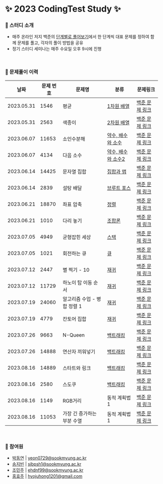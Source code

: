 # ✨ 2023 CodingTest Study ✨

### 📌 스터디 소개
* 매주 온라인 저지 백준의 [단계별로 풀어보기](https://www.acmicpc.net/step)에서 한 단계씩 대표 문제를 정하여 함께 문제를 풀고, 각자의 풀이 방법을 공유
* 정기 스터디 세미나는 매주 수요일 오후 9시에 진행

<br/>

### 📌 문제풀이 이력 
| 날짜 | 문제 번호 | 문제명 | 분류 | 문제링크 |
| --- | --- | --- | --- | --- |
| 2023.05.31 | 1546 | 평균 | [1차원 배열](https://github.com/DyeonPark/2023_CodingTest_Study/tree/main/Baekjoon/1%EC%B0%A8%EC%9B%90%20%EB%B0%B0%EC%97%B4) | [백준 문제 링크](https://www.acmicpc.net/problem/1546) |
| 2023.05.31 | 2563 | 색종이 | [2차원 배열](https://github.com/DyeonPark/2023_CodingTest_Study/tree/main/Baekjoon/2%EC%B0%A8%EC%9B%90%20%EB%B0%B0%EC%97%B4) | [백준 문제 링크](https://www.acmicpc.net/problem/2563) |
| 2023.06.07 | 11653 | 소인수분해 | [약수, 배수와 소수](https://github.com/DyeonPark/2023_CodingTest_Study/tree/main/Baekjoon/%EC%95%BD%EC%88%98%2C%20%EB%B0%B0%EC%88%98%EC%99%80%20%EC%86%8C%EC%88%98) | [백준 문제 링크](https://www.acmicpc.net/problem/11653) |
| 2023.06.07 | 4134 | 다음 소수 | [약수, 배수와 소수2](https://github.com/DyeonPark/2023_CodingTest_Study/tree/main/Baekjoon/%EC%95%BD%EC%88%98%2C%20%EB%B0%B0%EC%88%98%EC%99%80%20%EC%86%8C%EC%88%98%202) | [백준 문제 링크](https://www.acmicpc.net/problem/4134) |
| 2023.06.14 | 14425 | 문자열 집합 | [집합과 맵](https://github.com/DyeonPark/2023_CodingTest_Study/tree/main/Baekjoon/%EC%A7%91%ED%95%A9%EA%B3%BC%20%EB%A7%B5) | [백준 문제 링크](https://www.acmicpc.net/problem/14425) |
| 2023.06.14 | 2839 | 설탕 배달 | [브루트 포스](https://github.com/DyeonPark/2023_CodingTest_Study/tree/main/Baekjoon/%EB%B8%8C%EB%A3%A8%ED%8A%B8%20%ED%8F%AC%EC%8A%A4) | [백준 문제 링크](https://www.acmicpc.net/problem/2839) |
| 2023.06.21 | 18870 | 좌표 압축 | [정렬](https://github.com/DyeonPark/2023_CodingTest_Study/tree/main/Baekjoon/%EC%A0%95%EB%A0%AC) | [백준 문제 링크](https://www.acmicpc.net/problem/18870) |
| 2023.06.21 | 1010 | 다리 놓기 | [조합론](https://github.com/DyeonPark/2023_CodingTest_Study/tree/main/Baekjoon/%EC%A1%B0%ED%95%A9%EB%A1%A0) | [백준 문제 링크](https://www.acmicpc.net/problem/1010) |
| 2023.07.05 | 4949 | 균형잡힌 세상 | [스택](https://github.com/DyeonPark/2023_CodingTest_Study/tree/main/Baekjoon/%EC%8A%A4%ED%83%9D) | [백준 문제 링크](https://www.acmicpc.net/problem/4949) |
| 2023.07.05 | 1021 | 회전하는 큐 | [큐](https://github.com/DyeonPark/2023_CodingTest_Study/tree/main/Baekjoon/%ED%81%90) | [백준 문제 링크](https://www.acmicpc.net/problem/1021) |
| 2023.07.12 | 2447 | 별 찍기 - 10 | [재귀](https://github.com/DyeonPark/2023_CodingTest_Study/tree/main/Baekjoon/%EC%9E%AC%EA%B7%80) | [백준 문제 링크](https://www.acmicpc.net/problem/2447) |
| 2023.07.12 | 11729 | 하노이 탑 이동 순서 | [재귀](https://github.com/DyeonPark/2023_CodingTest_Study/tree/main/Baekjoon/%EC%9E%AC%EA%B7%80) | [백준 문제 링크](https://www.acmicpc.net/problem/11729) |
| 2023.07.19 | 24060 | 알고리즘 수업 - 병합 정렬 1 | [재귀](https://github.com/DyeonPark/2023_CodingTest_Study/tree/main/Baekjoon/%EC%9E%AC%EA%B7%80) | [백준 문제 링크](https://www.acmicpc.net/problem/24060) |
| 2023.07.19 | 4779 | 칸토어 집합 | [재귀](https://github.com/DyeonPark/2023_CodingTest_Study/tree/main/Baekjoon/%EC%9E%AC%EA%B7%80) | [백준 문제 링크](https://www.acmicpc.net/problem/4779) |
| 2023.07.26 | 9663 | N-Queen | [백트래킹](https://github.com/DyeonPark/2023_CodingTest_Study/tree/main/Baekjoon/%EB%B0%B1%ED%8A%B8%EB%9E%98%ED%82%B9) | [백준 문제 링크](https://www.acmicpc.net/problem/9663) |
| 2023.07.26 | 14888 | 연산자 끼워넣기 | [백트래킹](https://github.com/DyeonPark/2023_CodingTest_Study/tree/main/Baekjoon/%EB%B0%B1%ED%8A%B8%EB%9E%98%ED%82%B9) | [백준 문제 링크](https://www.acmicpc.net/problem/14888) |
| 2023.08.16 | 14889 | 스타트와 링크 | [백트래킹](https://github.com/DyeonPark/2023_CodingTest_Study/tree/main/Baekjoon/%EB%B0%B1%ED%8A%B8%EB%9E%98%ED%82%B9) | [백준 문제 링크](https://www.acmicpc.net/problem/14889) |
| 2023.08.16 | 2580 | 스도쿠 | [백트래킹](https://github.com/DyeonPark/2023_CodingTest_Study/tree/main/Baekjoon/%EB%B0%B1%ED%8A%B8%EB%9E%98%ED%82%B9) | [백준 문제 링크](https://www.acmicpc.net/problem/2580) |
| 2023.08.16 | 1149 | RGB거리 | 동적 계획법1 | [백준 문제 링크](https://www.acmicpc.net/problem/1149) |
| 2023.08.16 | 11053 | 가장 긴 증가하는 부분 수열 | 동적 계획법1 | [백준 문제 링크](https://www.acmicpc.net/problem/11053) |





<br/>
  
### 📌 참여원

- [박동연](https://github.com/DyeonPark) | yeon0729@sookmyung.ac.kr
- [송지빈](https://github.com/jibin86) |  sjbpsh1@sookmyung.ac.kr
- [조민주](https://github.com/MIN-JU-CHO) | ehdnf99@sookmyung.ac.kr
- [홍효주](https://github.com/HongHyoJu) | hyojuhong1201@gmail.com
